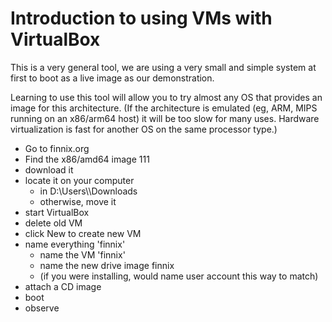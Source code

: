 
# Introduction to using VMs with VirtualBox

This is a very general tool, we are using a very small and simple system
at first to boot as a live image as our demonstration. 

Learning to use this tool will allow you to try almost any OS that provides
an image for this architecture.  (If the architecture is emulated (eg, ARM,
MIPS running on an x86/arm64 host) it will be too slow for many uses. 
Hardware virtualization is fast for another OS on the same processor type.)

  * Go to finnix.org
  * Find the x86/amd64 image 111
  * download it
  * locate it on your computer 
    * in D:\Users\\<netid>\Downloads
    * otherwise, move it
  * start VirtualBox
  * delete old VM
  * click New to create new VM
  * name everything 'finnix' 
    * name the VM 'finnix'
    * name the new drive image finnix
    * (if you were installing, would name user account this way to match)
  * attach a CD image
  * boot
  * observe
